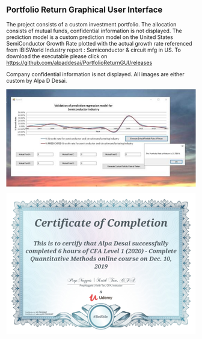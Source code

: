 ## Portfolio Return Graphical User Interface

The project consists of a custom investment portfolio. The allocation consists of mutual funds, confidential information is not displayed. 
The prediction  model is a custom prediction model on the United States SemiConductor Growth Rate plotted with the actual growth rate referenced from IBISWorld Industry report : Semiconductor & circuit  mfg in US. To download the executable please click on https://github.com/alpaddesai/PortfolioReturnGUI/releases

Company confidential information is not displayed. All images are either custom by Alpa D Desai. 

![Image of prediction model](PortfolioReturnGraphicalUserInterfaceImage.jpg) 

![image](QuantitativeMethods.jpg)
